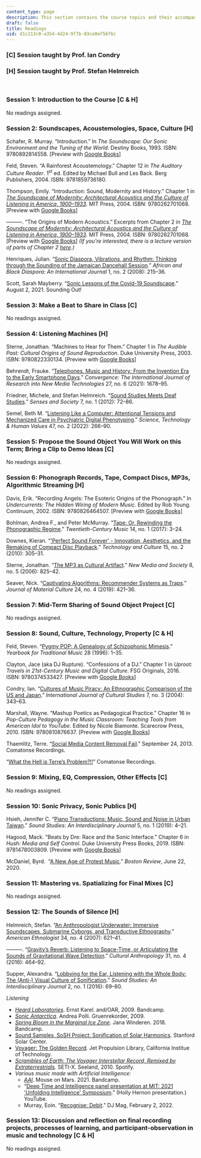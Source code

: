 ```yaml
---
content_type: page
description: This section contains the course topics and their accompanying readings.
draft: false
title: Readings
uid: d1c213c0-a354-4d24-9f7b-03ce0ef56f6c
---
```

### \[C\] Session taught by Prof. Ian Condry

### \[H\] Session taught by Prof. Stefan Helmreich

 

### Session 1: Introduction to the Course \[C & H\] 

No readings assigned.

### Session 2: Soundscapes, Acoustemologies, Space, Culture \[H\] 

Schafer, R. Murray. “Introduction.” In *The Soundscape: Our Sonic Environment and the Tuning of the World*. Destiny Books, 1993. ISBN: ‎9780892814558. \[Preview with [Google Books](https://www.google.com/books/edition/The_Soundscape/-FsoDwAAQBAJ?hl=en&gbpv=1)\]

Feld, Steven. “A Rainforest Acoustemology.” Chapter 12 in *The Auditory Culture Reader*. 1<sup>st</sup> ed. Edited by Michael Bull and Les Back. Berg Publishers, 2004. ISBN: ‎9781859736180.

Thompson, Emily. “Introduction: Sound, Modernity and History.” Chapter 1 in [*The Soundscape of Modernity: Architectural Acoustics and the Culture of Listening in America, 1900–1933*](https://mitpress.mit.edu/9780262701068/the-soundscape-of-modernity/). MIT Press, 2004. ISBN: ‎9780262701068. \[Preview with [Google Books](https://www.google.com/books/edition/The_Soundscape_of_Modernity/Gr9NEAAAQBAJ?hl=en&gbpv=1)\]

———. “The Origins of Modern Acoustics.” Excerpts from Chapter 2 in [*The Soundscape of Modernity: Architectural Acoustics and the Culture of Listening in America, 1900–1933*](https://mitpress.mit.edu/9780262701068/the-soundscape-of-modernity/). MIT Press, 2004. ISBN: ‎9780262701068. \[Preview with [Google Books](https://www.google.com/books/edition/The_Soundscape_of_Modernity/Gr9NEAAAQBAJ?hl=en&gbpv=1)\] *(If you’re interested, there is a lecture version of parts of Chapter 2* [*here*](http://videolectures.net/mitworld_thompson_sm/)*.)*

Henriques, Julian. “[Sonic Diaspora, Vibrations, and Rhythm: Thinking through the Sounding of the Jamaican Dancehall Session](https://www.tandfonline.com/doi/abs/10.1080/17528630802224163).” *African and* *Black Diaspora: An International Journal* 1, no. 2 (2008): 215–36.

Scott, Sarah Mayberry. “[Sonic Lessons of the Covid-19 Soundscape](https://soundstudiesblog.com/2021/08/02/sonic-lessons-of-the-covid-19-soundscape/).” August 2, 2021. Sounding Out!

### Session 3: Make a Beat to Share in Class \[C\]

No readings assigned.

### Session 4: Listening Machines \[H\] 

Sterne, Jonathan. “Machines to Hear for Them.” Chapter 1 in *The Audible Past: Cultural Origins of Sound Reproduction*. Duke University Press, 2003. ISBN: 9780822330134. \[Preview with [Google Books](https://www.google.com/books/edition/The_Audible_Past/C87CDAAAQBAJ?hl=en&gbpv=1)\]

Behrendt, Frauke. “[Telephones, Music and History: From the Invention Era to the Early Smartphone Days](https://journals.sagepub.com/doi/full/10.1177/13548565211028810).” *Convergence: The International Journal of Research into New Media Technologies* 27, no. 6 (2021): 1678–95.

Friedner, Michele, and Stefan Helmreich. “[Sound Studies Meets Deaf Studies](https://www.tandfonline.com/doi/abs/10.2752/174589312X13173255802120).” *Senses and Society* 7, no. 1 (2012): 72–86.

Semel, Beth M. “[Listening Like a Computer: Attentional Tensions and Mechanized Care in Psychiatric Digital Phenotyping](https://journals.sagepub.com/doi/10.1177/01622439211026371).” *Science, Technology & Human Values* 47, no. 2 (2022): 266–90.

### Session 5: Propose the Sound Object You Will Work on this Term; Bring a Clip to Demo Ideas \[C\] 

No readings assigned.

### Session 6: Phonograph Records, Tape, Compact Discs, MP3s, Algorithmic Streaming \[H\] 

Davis, Erik. “Recording Angels: The Esoteric Origins of the Phonograph.” In *Undercurrents: The Hidden Wiring of Modern Music*. Edited by Rob Young. Continuum, 2002. ISBN: ‎9780826464507. \[Preview with [Google Books](https://www.google.com/books/edition/Undercurrents/ypu6BwAAQBAJ?hl=en&gbpv=1)\]

Bohlman, Andrea F., and Peter McMurray. “[Tape: Or, Rewinding the Phonographic Regime](https://www.cambridge.org/core/journals/twentieth-century-music/article/abs/tape-or-rewinding-the-phonographic-regime/47C704BF42C93706741F9F6BA7FA2E97).” *Twentieth-Century Music* 14, no. 1 (2017): 3–24.

Downes, Kieran. “['Perfect Sound Forever' - Innovation, Aesthetics, and the Remaking of Compact Disc Playback](https://papers.ssrn.com/sol3/papers.cfm?abstract_id=1630361).” *Technology and Culture* 15, no. 2 (2010): 305–31.

Sterne, Jonathan. “[The MP3 as Cultural Artifact](https://journals.sagepub.com/doi/10.1177/1461444806067737).” *New Media and Society* 8, no. 5 (2006): 825–42.

Seaver, Nick. “[Captivating Algorithms: Recommender Systems as Traps](https://journals.sagepub.com/doi/abs/10.1177/1359183518820366).” *Journal of Material Culture* 24, no. 4 (2019): 421–36.

### Session 7: Mid-Term Sharing of Sound Object Project \[C\] 

No readings assigned.

### Session 8: Sound, Culture, Technology, Property \[C & H\] 

Feld, Steven. “[Pygmy POP: A Genealogy of Schizophonic Mimesis](https://www.jstor.org/stable/767805).” *Yearbook for Traditional Music* 28 (1996): 1–35.

Clayton, Jace (aka DJ Rupture). “Confessions of a DJ.” Chapter 1 in *Uproot: Travels in 21st-Century Music and Digital Culture*. FSG Originals, 2016. ISBN: ‎9780374533427. \[Preview with [Google Books](https://www.google.com/books/edition/Uproot/4c2uDAAAQBAJ?hl=en&gbpv=1)\]

Condry, Ian. “[Cultures of Music Piracy: An Ethnographic Comparison of the US and Japan](https://journals.sagepub.com/doi/10.1177/1367877904046412).” *International Journal of Cultural Studies* 7, no. 3 (2004): 343–63.

Marshall, Wayne. “Mashup Poetics as Pedagogical Practice.” Chapter 16 in *Pop-Culture Pedagogy in the Music Classroom: Teaching Tools from American Idol to YouTube*. Edited by Nicole Biamonte. Scarecrow Press, 2010. ISBN: ‎9780810876637. \[Preview with [Google Books](https://www.google.com/books/edition/Pop_Culture_Pedagogy_in_the_Music_Classr/cdF5Ud9H9IgC?hl=en&gbpv=1)\]

Thaemlitz, Terre. “[Social Media Content Removal Fail](http://www.comatonse.com/writings/2013_social_media_content_removal_fail.html).” September 24, 2013. Comatonse Recordings.

“[What the Hell is Terre’s Problem?!!](http://comatonse.com/minor/)” Comatonse Recordings.

### Session 9: Mixing, EQ, Compression, Other Effects \[C\] 

No readings assigned.

### Session 10: Sonic Privacy, Sonic Publics \[H\] 

Hsieh, Jennifer C. “[Piano Transductions: Music, Sound and Noise in Urban Taiwan](https://www.tandfonline.com/doi/full/10.1080/20551940.2018.1564459).” *Sound Studies: An Interdisciplinary Journal* 5, no. 1 (2019): 4–21.

Hagood, Mack. “Beats by Dre: Race and the Sonic Interface.” Chapter 6 in *Hush: Media and Self Control*. Duke University Press Books, 2019. ISBN: ‎ 9781478003809. \[Preview with [Google Books](https://www.google.com/books/edition/Hush/6NKGDwAAQBAJ?hl=en&gbpv=1)\]

McDaniel, Byrd.  “[A New Age of Protest Music](https://www.bostonreview.net/articles/byrd-mcdaniel-where-has-all-protest-music-gone/).” *Boston Review*, June 22, 2020. 

### Session 11: Mastering vs. Spatializing for Final Mixes \[C\] 

No readings assigned.

### Session 12: The Sounds of Silence \[H\]

Helmreich, Stefan. “[An Anthropologist Underwater: Immersive Soundscapes, Submarine Cyborgs, and Transductive Ethnography](https://anthrosource.onlinelibrary.wiley.com/doi/abs/10.1525/ae.2007.34.4.621).” *American Ethnologist* 34, no. 4 (2007): 621–41.

———. “[Gravity’s Reverb: Listening to Space-Time, or Articulating the](https://journal.culanth.org/index.php/ca/article/view/ca31.4.02) [Sounds of Gravitational Wave Detection](https://journal.culanth.org/index.php/ca/article/view/ca31.4.02).” *Cultural Anthropology* 31, no. 4 (2016): 464–92.

Supper, Alexandra. “[Lobbying for the Ear, Listening with the Whole Body: The (Anti-) Visual Culture of Sonification](https://www.tandfonline.com/doi/full/10.1080/20551940.2016.1214446).” *Sound Studies: An Interdisciplinary Journal* 2, no. 1 (2016): 69–80.

*Listening*

- [*Heard Laboratories*](https://kuronekomusic.bandcamp.com/track/heard-laboratories-performed-ernst-karel-2?from=search&search_item_id=3331076871&search_item_type=t&search_match_part=%3F&search_page_id=2614746887&search_page_no=0&search_rank=1&logged_out_menubar=true). Ernst Karel. and/OAR, 2009. Bandcamp.
- [*Sonic Antarctica*](https://www.gruenrekorder.de/?page_id=342). Andrea Polli. Gruenrekorder, 2009.  
- [*Spring Bloom in the Marginal Ice Zone*](https://janawinderen.bandcamp.com/album/spring-bloom-in-the-marginal-ice-zone). Jana Winderen. 2018. Bandcamp.
- [Sound Samples, SoSH Project: Sonification of Solar Harmonics](http://solar-center.stanford.edu/sosh/#sounds). Stanford Solar Center.
- [Voyager: The Golden Record](https://voyager.jpl.nasa.gov/golden-record/). Jet Propulsion Library, California Institue of Technology.
- [*Scrambles of Earth: The Voyager Interstellar Record, Remixed by Extraterrestrials*](https://open.spotify.com/album/3bsJRQ4tQVaDPpVDfItftZ). SETI-X. Seeland, 2010. Spotify.
- *Various music made with Artificial Intelligence:*
    - [*AAI*](https://mouseonmars.bandcamp.com/album/aai). Mouse on Mars. 2021. Bandcamp.
    - “[Deep Time and Intelligence panel presentation at MIT: 2021 'Unfolding Intelligence' Symposium](https://www.youtube.com/watch?v=LKQxuI5udWE).” (Holly Hernon presentation.) YouTube.
    - Murray, Eoin. “[Recognise: Debit](https://djmag.com/features/recognise-debit).” DJ Mag, February 2, 2022. 

### Session 13: Discussion and reflection on final recording projects, processes of learning, and participant-observation in music and technology \[C & H\]

No readings assigned.